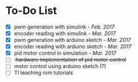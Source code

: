 # **To-Do List**

- [x] pwm generation with simulink - _Feb. 2017_
- [x] encoder reading with simulink - _Mar. 2017_
- [x] pwm generation with arduino sketch - _Mar. 2017_
- [x] encoder reading with arduino sketch - _Mar. 2017_
- [x] pid motor control in simulation - _Mar. 2017_
- [ ] <del> hardware implementation of pid motor control </del>
- [ ] motor control using arduino sketch (?)
- [ ] TI teaching rom tutorials
